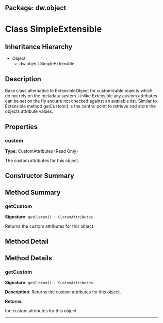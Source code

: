 ## Package: dw.object

# Class SimpleExtensible

## Inheritance Hierarchy

- Object
  - dw.object.SimpleExtensible

## Description

Base class alternative to ExtensibleObject for customizable objects which do not rely on the metadata system. Unlike Extensible any custom attributes can be set on the fly and are not checked against an available list. Similar to Extensible method getCustom() is the central point to retrieve and store the objects attribute values.

## Properties

### custom

**Type:** CustomAttributes (Read Only)

The custom attributes for this object.

## Constructor Summary

## Method Summary

### getCustom

**Signature:** `getCustom() : CustomAttributes`

Returns the custom attributes for this object.

## Method Detail

## Method Details

### getCustom

**Signature:** `getCustom() : CustomAttributes`

**Description:** Returns the custom attributes for this object.

**Returns:**

the custom attributes for this object.

---
